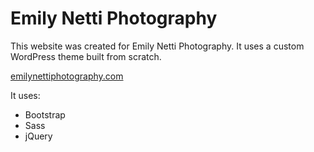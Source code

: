 <h1>Emily Netti Photography</h1>
<p>This website was created for Emily Netti Photography. It uses a custom WordPress theme built from scratch.</p><a href="https://emilynettiphotography.com">emilynettiphotography.com</a>
<p>It uses: </p>
<ul>
  <li>Bootstrap</li>
  <li>Sass</li>
  <li>jQuery</li>
</ul>
